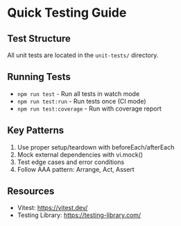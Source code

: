 # Quick Testing Guide

## Test Structure

All unit tests are located in the `unit-tests/` directory.

## Running Tests

- `npm run test` - Run all tests in watch mode
- `npm run test:run` - Run tests once (CI mode)
- `npm run test:coverage` - Run with coverage report

## Key Patterns

1. Use proper setup/teardown with beforeEach/afterEach
2. Mock external dependencies with vi.mock()
3. Test edge cases and error conditions
4. Follow AAA pattern: Arrange, Act, Assert

## Resources

- Vitest: <https://vitest.dev/>
- Testing Library: <https://testing-library.com/>
